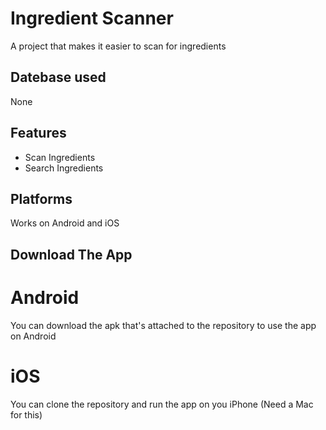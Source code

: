 # Ingredient Scanner

A project that makes it easier to scan for ingredients

## Datebase used

None

## Features
- Scan Ingredients
- Search Ingredients

## Platforms
Works on Android and iOS

## Download The App
# Android
You can download the apk that's attached to the repository to use the app on Android

# iOS
You can clone the repository and run the app on you iPhone (Need a Mac for this)
